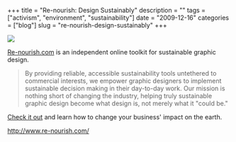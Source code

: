 +++
title = "Re-nourish: Design Sustainably"
description = ""
tags = ["activism", "environment", "sustainability"]
date = "2009-12-16"
categories = ["blog"]
slug = "re-nourish-design-sustainably"
+++



  <div class="notebook-screenshot"><a href="http://www.re-nourish.com/"><img src="http://media.konigi.com/bluga/wt4b295874ef1e1_large.jpg"/></a></div><p><a href="http://www.re-nourish.com/">Re-nourish.com</a> is an independent online toolkit for sustainable graphic design.</p>

<p><blockquote>By providing reliable, accessible sustainability tools untethered to commercial interests, we empower graphic designers to implement sustainable decision making in their day-to-day work. Our mission is nothing short of changing the industry, helping truly sustainable graphic design become what design is, not merely what it &quot;could be.&quot;</blockquote></p>

<p><a href="http://www.re-nourish.com/">Check it out</a> and learn how to change your business' impact on the earth.</p>

    
  <a href="http://www.re-nourish.com/">http://www.re-nourish.com/</a>
